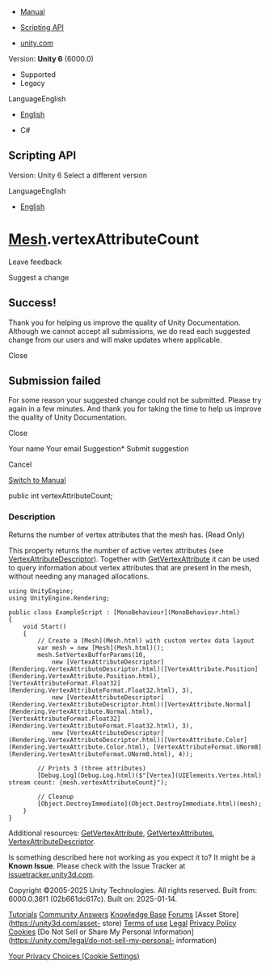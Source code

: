[ ]()

  * [Manual](../Manual/index.html)
  * [Scripting API](../ScriptReference/index.html)

  * [unity.com](https://unity.com/)

Version: **Unity 6** (6000.0)

  * Supported
  * Legacy

LanguageEnglish

  * [English]()

  * C#

[ ](https://docs.unity3d.com)

## Scripting API

Version: Unity 6 Select a different version

LanguageEnglish

  * [English]()

#  [Mesh](Mesh.html).vertexAttributeCount

Leave feedback

Suggest a change

## Success!

Thank you for helping us improve the quality of Unity Documentation. Although
we cannot accept all submissions, we do read each suggested change from our
users and will make updates where applicable.

Close

## Submission failed

For some reason your suggested change could not be submitted. Please <a>try
again</a> in a few minutes. And thank you for taking the time to help us
improve the quality of Unity Documentation.

Close

Your name Your email Suggestion* Submit suggestion

Cancel

[Switch to Manual](../Manual/class-Mesh.html "Go to Mesh Component in the
Manual")

public int vertexAttributeCount;

### Description

Returns the number of vertex attributes that the mesh has. (Read Only)

This property returns the number of active vertex attributes (see
[VertexAttributeDescriptor](Rendering.VertexAttributeDescriptor.html)).
Together with [GetVertexAttribute](Mesh.GetVertexAttribute.html) it can be
used to query information about vertex attributes that are present in the
mesh, without needing any managed allocations.

    
    
    using UnityEngine;
    using UnityEngine.Rendering;  
      
    public class ExampleScript : [MonoBehaviour](MonoBehaviour.html)
    {
        void Start()
        {
            // Create a [Mesh](Mesh.html) with custom vertex data layout
            var mesh = new [Mesh](Mesh.html)();
            mesh.SetVertexBufferParams(10,
                new [VertexAttributeDescriptor](Rendering.VertexAttributeDescriptor.html)([VertexAttribute.Position](Rendering.VertexAttribute.Position.html), [VertexAttributeFormat.Float32](Rendering.VertexAttributeFormat.Float32.html), 3),
                new [VertexAttributeDescriptor](Rendering.VertexAttributeDescriptor.html)([VertexAttribute.Normal](Rendering.VertexAttribute.Normal.html), [VertexAttributeFormat.Float32](Rendering.VertexAttributeFormat.Float32.html), 3),
                new [VertexAttributeDescriptor](Rendering.VertexAttributeDescriptor.html)([VertexAttribute.Color](Rendering.VertexAttribute.Color.html), [VertexAttributeFormat.UNorm8](Rendering.VertexAttributeFormat.UNorm8.html), 4));  
      
            // Prints 3 (three attributes)
            [Debug.Log](Debug.Log.html)($"[Vertex](UIElements.Vertex.html) stream count: {mesh.vertexAttributeCount}");  
      
            // Cleanup
            [Object.DestroyImmediate](Object.DestroyImmediate.html)(mesh);
        }
    }
    

Additional resources: [GetVertexAttribute](Mesh.GetVertexAttribute.html),
[GetVertexAttributes](Mesh.GetVertexAttributes.html),
[VertexAttributeDescriptor](Rendering.VertexAttributeDescriptor.html).

Is something described here not working as you expect it to? It might be a
**Known Issue**. Please check with the Issue Tracker at
[issuetracker.unity3d.com](https://issuetracker.unity3d.com).

Copyright ©2005-2025 Unity Technologies. All rights reserved. Built from:
6000.0.36f1 (02b661dc617c). Built on: 2025-01-14.

[Tutorials](https://unity3d.com/learn) [Community
Answers](https://answers.unity3d.com) [Knowledge
Base](https://support.unity3d.com/hc/en-us)
[Forums](https://forum.unity3d.com) [Asset Store](https://unity3d.com/asset-
store) [Terms of use](https://docs.unity3d.com/Manual/TermsOfUse.html)
[Legal](https://unity.com/legal) [Privacy
Policy](https://unity.com/legal/privacy-policy)
[Cookies](https://unity.com/legal/cookie-policy) [Do Not Sell or Share My
Personal Information](https://unity.com/legal/do-not-sell-my-personal-
information)

[Your Privacy Choices (Cookie Settings)](javascript:void\(0\);)

